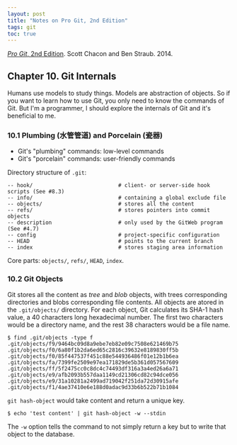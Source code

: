 ```yaml
---
layout: post
title: "Notes on Pro Git, 2nd Edition"
tags: git
toc: true
---
```


[*Pro Git*, 2nd Edition](https://git-scm.com/book/en/v2). Scott Chacon and Ben Straub. 2014.

## Chapter 10. Git Internals

Humans use models to study things. Models are abstraction of objects. So if you want to learn how to use Git, you only need to know the commands of Git. But I'm a programmer, I should explore the internals of Git and it's beneficial to me.

### 10.1 Plumbing (水管管道) and Porcelain (瓷器)

- Git's "plumbing" commands: low-level commands
- Git's "porcelain" commands: user-friendly commands

Directory structure of `.git`:

```
-- hook/                           # client- or server-side hook scripts (See #8.3)
-- info/                           # containing a global exclude file
-- objects/                        # stores all the content 
-- refs/                           # stores pointers into commit objects 
-- description                     # only used by the GitWeb program (See #4.7)
-- config                          # project-specific configuration
-- HEAD                            # points to the current branch
-- index                           # stores staging area information
```

Core parts: `objects/`, `refs/`, `HEAD`, `index`.

### 10.2 Git Objects

Git stores all the content as *tree* and *blob* objects, with trees corresponding directories and blobs corresponding file contents. All objects are atored in the `.git/objects/` directory. For each object, Git calculates its SHA-1 hash value, a 40 characters long hexadecimal number. The first two characters would be a directory name, and the rest 38 characters would be a file name.

```
$ find .git/objects -type f
.git/objects/f9/9464bc09d8a9ebe7eb82e09c7508e621469b75
.git/objects/f0/6a80f1b2da6ed65c2816c39632e8189830ff5b
.git/objects/f0/85f447537f451c88e544936486f01e12b1b6ea
.git/objects/fa/7399fe2509e97ea171829de5b361d057567609
.git/objects/ff/5f2475cc0c8dc4c74493df316a3a4ed26a6a71
.git/objects/e9/afb2093b557daa1149cd21306cd82c94dce056
.git/objects/e9/31a10281a2499ad719042f251da72d30915afe
.git/objects/f1/4ae37410e6e188d0adac9d33b6b522b71b1084
```

`git hash-object` would take content and return a unique key.

```
$ echo 'test content' | git hash-object -w --stdin
```

The `-w` option tells the command to not simply return a key but to write that object to the database.